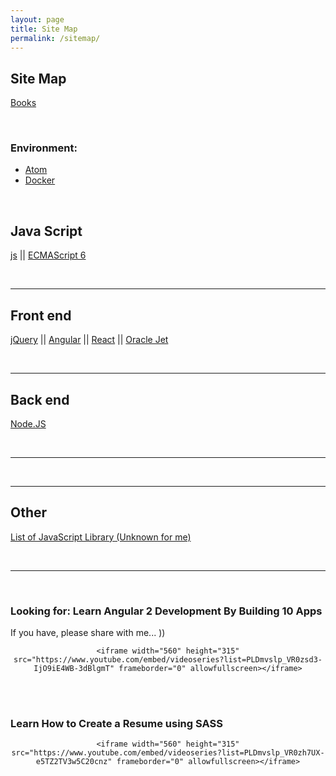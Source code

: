 ```yaml
---
layout: page
title: Site Map
permalink: /sitemap/
---
```



## Site Map

[Books](books/)


<br/>

### Environment:

<ul>
    <li><a href="/env/atom/">Atom</a></li>
    <li><a href="/env/docker/">Docker</a></li>
</ul>


<br/>

## Java Script

<a href="/js/">js</a> ||
<a href="/es6/">ECMAScript 6</a>



<br/>
<hr/>


## Front end

<a href="/frontend/jquery/">jQuery</a> ||
<a href="/frontend/angular/">Angular</a> ||
<a href="/frontend/react/">React</a> ||
<a href="/js/oracle-jet/">Oracle Jet</a>


<br/>
<hr/>


## Back end

[Node.JS](/nodejs/)

<br/>
<hr/>


<br/>
<hr/>


## Other

[List of JavaScript Library (Unknown for me)](/js-library-list/)


<br/>
<hr/>
<br/>

### Looking for: Learn Angular 2 Development By Building 10 Apps

If you have, please share with me... ))

<div align="center">

    <iframe width="560" height="315" src="https://www.youtube.com/embed/videoseries?list=PLDmvslp_VR0zsd3-IjO9iE4WB-3dBlgmT" frameborder="0" allowfullscreen></iframe>

</div>


<br/><br/>

### Learn How to Create a Resume using SASS

<div align="center">

    <iframe width="560" height="315" src="https://www.youtube.com/embed/videoseries?list=PLDmvslp_VR0zh7UX-e5TZ2TV3w5C20cnz" frameborder="0" allowfullscreen></iframe>

</div>
